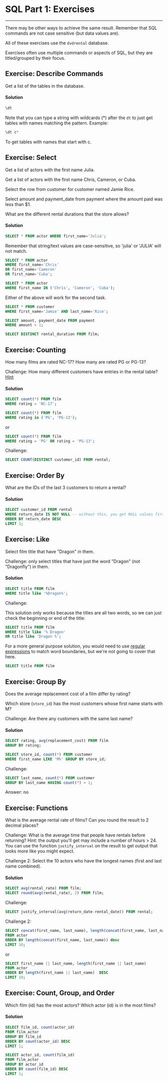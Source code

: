 # SQL Part 1: Exercises
----

There may be other ways to achieve the same result.  Remember that SQL commands are not case sensitive (but data values are).

All of these exercises use the `dvdrental` database.  

Exercises often use multiple commands or aspects of SQL, but they are titled/grouped by their focus.


## Exercise: Describe Commands

Get a list of the tables in the database.


#### Solution

```sql
\dt
```

Note that you can type a string with wildcards (*) after the `dt` to just get tables with names matching the pattern.  Example:

```sql
\dt c*
```

To get tables with names that start with c.






## Exercise: Select 

Get a list of actors with the first name Julia.

Get a list of actors with the first name Chris, Cameron, or Cuba.  

Select the row from customer for customer named Jamie Rice.

Select amount and payment_date from payment where the amount paid was less than $1.  

What are the different rental durations that the store allows?

#### Solution

```sql
SELECT * FROM actor WHERE first_name='Julia';
```

Remember that string/text values are case-sensitive, so 'julia' or 'JULIA' will not match.

```sql
SELECT * FROM actor 
WHERE first_name='Chris' 
OR first_name='Cameron' 
OR first_name='Cuba';

SELECT * FROM actor 
WHERE first_name IN ('Chris', 'Cameron', 'Cuba');
```

Either of the above will work for the second task.

```sql
SELECT * FROM customer
WHERE first_name='Jamie' AND last_name='Rice';
```

```sql
SELECT amount, payment_date FROM payment 
WHERE amount < 1;
```


```sql
SELECT DISTINCT rental_duration FROM film;
```


## Exercise: Counting

How many films are rated NC-17?  How many are rated PG or PG-13?


Challenge: How many different customers have entries in the rental table?  [Hint](http://www.w3resource.com/sql/aggregate-functions/count-with-distinct.php)

#### Solution

```sql
SELECT count(*) FROM film 
WHERE rating = 'NC-17';
```


```sql
SELECT count(*) FROM film 
WHERE rating in ('PG', 'PG-13');
```

or 

```sql
SELECT count(*) FROM film 
WHERE rating = 'PG' OR rating = 'PG-13';
```

Challenge:

```sql
SELECT COUNT(DISTINCT customer_id) FROM rental;
```



## Exercise: Order By

What are the IDs of the last 3 customers to return a rental?


#### Solution

```sql
SELECT customer_id FROM rental 
WHERE return_date IS NOT NULL -- without this, you get NULL values first
ORDER BY return_date DESC 
LIMIT 3;
```



## Exercise: Like

Select film title that have "Dragon" in them.

Challenge: only select titles that have just the word "Dragon" (not "Dragonfly") in them.

#### Solution

```sql
SELECT title FROM film 
WHERE title like '%Dragon%';
```

Challenge:

This solution only works because the titles are all two words, so we can just check the beginning or end of the title:

```sql
SELECT title FROM film 
WHERE title like '% Dragon' 
OR title like 'Dragon %';
```

For a more general purpose solution, you would need to use [regular expressions](https://www.postgresql.org/docs/current/static/functions-matching.html) to match word boundaries, but we're not going to cover that here.

```sql
SELECT title FROM film                                                                                         WHERE title ~ '.*\mDragon\M.*';
```


## Exercise: Group By

Does the average replacement cost of a film differ by rating?

Which store (`store_id`) has the most customers whose first name starts with M?

Challenge: Are there any customers with the same last name? 

#### Solution

```sql
SELECT rating, avg(replacement_cost) FROM film
GROUP BY rating;
```

```sql
SELECT store_id, count(*) FROM customer
WHERE first_name LIKE 'M%' GROUP BY store_id;
```

Challenge:

```sql
SELECT last_name, count(*) FROM customer 
GROUP BY last_name HAVING count(*) > 1;
```

Answer: no



## Exercise: Functions

What is the average rental rate of films?  Can you round the result to 2 decimal places?

Challenge: What is the average time that people have rentals before returning?  Hint: the output you'll get may include a number of hours > 24.  You can use the function `justify_interval` on the result to get output that looks more like you might expect.

Challenge 2: Select the 10 actors who have the longest names (first and last name combined).


#### Solution

```sql
SELECT avg(rental_rate) FROM film;
SELECT round(avg(rental_rate), 2) FROM film;
```


Challenge:

```sql
SELECT justify_interval(avg(return_date-rental_date)) FROM rental;
```


Challenge 2:

```sql
SELECT concat(first_name, last_name), length(concat(first_name, last_name)) 
FROM actor 
ORDER BY length(concat(first_name, last_name)) desc
LIMIT 10;
```

or 


```sql
SELECT first_name || last_name, length(first_name || last_name) 
FROM actor 
ORDER BY length(first_name || last_name)  DESC
LIMIT 10;
```


## Exercise: Count, Group, and Order

Which film (id) has the most actors?  Which actor (id) is in the most films?

#### Solution

```sql
SELECT film_id, count(actor_id)
FROM film_actor
GROUP BY film_id
ORDER BY count(actor_id) DESC 
LIMIT 1;
```

```sql
SELECT actor_id, count(film_id)
FROM film_actor
GROUP BY actor_id
ORDER BY count(film_id) DESC 
LIMIT 1;
```
